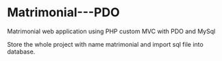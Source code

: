 # Matrimonial---PDO
Matrimonial web application using PHP custom MVC with PDO and MySql

Store the whole project with name matrimonial and import sql file into database.
